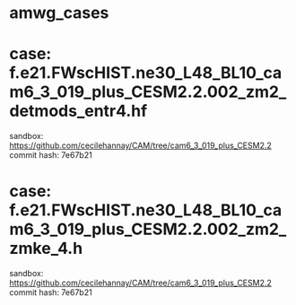 # amwg_cases

# case: f.e21.FWscHIST.ne30_L48_BL10_cam6_3_019_plus_CESM2.2.002_zm2_detmods_entr4.hf
sandbox: https://github.com/cecilehannay/CAM/tree/cam6_3_019_plus_CESM2.2
commit hash: 7e67b21

# case: f.e21.FWscHIST.ne30_L48_BL10_cam6_3_019_plus_CESM2.2.002_zm2_zmke_4.h
sandbox: https://github.com/cecilehannay/CAM/tree/cam6_3_019_plus_CESM2.2
commit hash: 7e67b21





